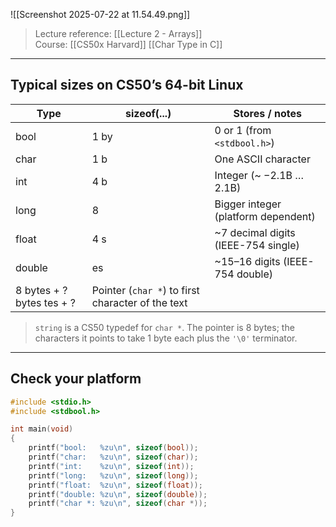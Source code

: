 
![[Screenshot 2025-07-22 at 11.54.49.png]]


> Lecture reference: [[Lecture 2 - Arrays]]  
> Course: [[CS50x Harvard]]
> [[Char Type in C]]


---

## Typical sizes on CS50’s 64-bit Linux

| Type   | sizeof(...)        | Stores / notes                                    |
| ------ | ----------------- | ------------------------------------------------- |
| bool   | 1 by               | 0 or 1 (from `<stdbool.h>`)                       |
| char   | 1 b                | One ASCII character                               |
| int    | 4 b                | Integer (~ −2.1B … 2.1B)                          |
| long   | 8                  | Bigger integer (platform dependent)               |
| float  | 4           s      | ~7 decimal digits (IEEE-754 single)               |
| double |            es      | ~15–16 digits (IEEE-754 double)                   |
|  8 bytes + ? bytes tes + ?  | Pointer (`char *`) to first character of the text |

> `string` is a CS50 typedef for `char *`. The pointer is 8 bytes; the characters it points to take 1 byte each plus the `'\0'` terminator.

---

## Check your platform

```c
#include <stdio.h>
#include <stdbool.h>

int main(void)
{
    printf("bool:   %zu\n", sizeof(bool));
    printf("char:   %zu\n", sizeof(char));
    printf("int:    %zu\n", sizeof(int));
    printf("long:   %zu\n", sizeof(long));
    printf("float:  %zu\n", sizeof(float));
    printf("double: %zu\n", sizeof(double));
    printf("char *: %zu\n", sizeof(char *));
}